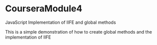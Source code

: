 # CourseraModule4
JavaScript Implementation of IIFE and global methods

This is a simple demonstration of how to create global methods and the implementation of IIFE
